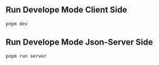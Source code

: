 ## Run Develope Mode Client Side

`pnpm dev`

## Run Develope Mode Json-Server Side

`pnpm run server`

